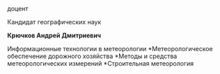 доцент

Кандидат географических наук

**Крючков Андрей Дмитриевич**

Информационные технологии в метеорологии
	*Метеорологическое обеспечение дорожного хозяйства
	*Методы и средства метеорологических измерений
	*Строительная метеорология